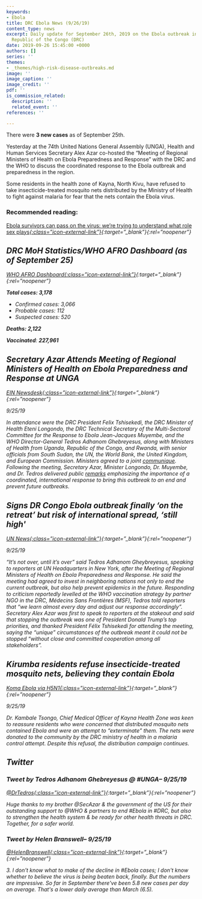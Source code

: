 ```yaml
---
keywords:
- Ebola
title: DRC Ebola News (9/26/19)
content_type: news
excerpt: Daily update for September 26th, 2019 on the Ebola outbreak in eastern Democratic
  Republic of the Congo (DRC)
date: 2019-09-26 15:45:00 +0000
authors: []
series: ''
themes:
- _themes/high-risk-disease-outbreaks.md
image: ''
image_caption: ''
image_credit: ''
pdf: ''
is_commission_related:
  description: ''
  related_event: ''
references: ''

---
```

There were **3 new cases** as of September 25th.

Yesterday at the 74th United Nations General Assembly (UNGA), Health and Human Services Secretary Alex Azar co-hosted the “Meeting of Regional Ministers of Health on Ebola Preparedness and Response” with the DRC and the WHO to discuss the coordinated response to the Ebola outbreak and preparedness in the region.

Some residents in the health zone of Kayna, North Kivu, have refused to take insecticide-treated mosquito nets distributed by the Ministry of Health to fight against malaria for fear that the nets contain the Ebola virus.

### Recommended reading:

[Ebola survivors can pass on the virus: we’re trying to understand what role sex plays<i/>{:class=”icon-external-link”}](https://theconversation.com/ebola-survivors-can-pass-on-the-virus-were-trying-to-understand-what-role-sex-plays-124015){:target=”_blank”}{:rel=”noopener”}

## DRC MoH Statistics/WHO AFRO Dashboard (as of September 25)

[WHO AFRO Dashboard<i/>{:class=”icon-external-link”}](https://who.maps.arcgis.com/apps/opsdashboard/index.html#/e70c3804f6044652bc37cce7d8fcef6c){:target=”_blank”}{:rel=”noopener”}

**Total cases: 3,178**

* Confirmed cases: 3,066
* Probable cases: 112
* Suspected cases: 520

**Deaths: 2,122**

**Vaccinated**: **227,961**

## Secretary Azar Attends Meeting of Regional Ministers of Health on Ebola Preparedness and Response at UNGA

[_EIN Newsdesk_<i/>{:class=”icon-external-link”}](https://www.einnews.com/pr_news/497457080/secretary-azar-attends-meeting-of-regional-ministers-of-health-on-ebola-preparedness-and-response-at-unga){:target=”_blank”}{:rel=”noopener”}

_9/25/19_

In attendance were the DRC President Felix Tshisekedi, the DRC Minister of Health Eteni Longondo, the DRC Technical Secretary of the Multi-Sectoral Committee for the Response to Ebola Jean-Jacques Muyembe, and the WHO Director-General Tedros Adhanom Ghebreyesus, along with Ministers of Health from Uganda, Republic of the Congo, and Rwanda, with senior officials from South Sudan, the UN, the World Bank, the United Kingdom, and European Commission. Ministers agreed to a joint [communique](https://www.hhs.gov/about/agencies/oga/global-health-diplomacy/protecting-life-global-health-policy/joint-communique-ebola-response/index.html). Following the meeting, Secretary Azar, Minister Longondo, Dr. Muyembe, and Dr. Tedros delivered public [remarks](https://www.hhs.gov/about/leadership/secretary/speeches/2019-speeches/remarks-on-ebola-ministers-meeting.html) emphasizing the importance of a coordinated, international response to bring this outbreak to an end and prevent future outbreaks.

## Signs DR Congo Ebola outbreak finally ‘on the retreat’ but risk of international spread, ‘still high'

[_UN News_<i/>{:class=”icon-external-link”}](https://news.un.org/en/story/2019/09/1047552){:target=”_blank”}{:rel=”noopener”}

_9/25/19_

“It’s not over, until it’s over” said Tedros Adhanom Gheybreyesus, speaking to reporters at UN Headquarters in New York, after the Meeting of Regional Ministers of Health on Ebola Preparedness and Response. He said the meeting had agreed to invest in neighboring nations not only to end the current outbreak, but also help prevent epidemics in the future. Responding to criticism reportedly levelled at the WHO vaccination strategy by partner NGO in the DRC, Médecins Sans Frontières (MSF), Tedros told reporters that “we learn almost every day and adjust our response accordingly”. Secretary Alex Azar was first to speak to reporters at the stakeout and said that stopping the outbreak was one of President Donald Trump’s top priorities, and thanked President Félix Tshisekedi for attending the meeting, saying the “unique” circumstances of the outbreak meant it could not be stopped “without close and committed cooperation among all stakeholders”.

## Kirumba residents refuse insecticide-treated mosquito nets, believing they contain Ebola

[_Koma Ebola via H5N1_<i/>{:class=”icon-external-link”}](https://crofsblogs.typepad.com/h5n1/2019/09/kirumba-residents-refuse-insecticide-treated-mosquitoes-believing-they-contain-ebola.html){:target=”_blank”}{:rel=”noopener”}

_9/25/19_

Dr. Kambale Tsongo, Chief Medical Officer of Kayna Health Zone was keen to reassure residents who were concerned that distributed mosquito nets contained Ebola and were an attempt to “exterminate” them. The nets were donated to the community by the DRC ministry of health in a malaria control attempt. Despite this refusal, the distribution campaign continues.

## Twitter

### Tweet by Tedros Adhanom Ghebreyesus @ #UNGA– 9/25/19

[@DrTedros<i/>{:class=”icon-external-link”}](https://twitter.com/DrTedros/status/1176936469614813186){:target=”_blank”}{:rel=”noopener”}

Huge thanks to my brother @SecAzar & the government of the US for their outstanding support to @WHO & partners to end #Ebola in #DRC, but also to strengthen the health system & be ready for other health threats in DRC. Together, for a safer world.

### Tweet by Helen Branswell– 9/25/19

[@HelenBranswell<i/>{:class=”icon-external-link”}](https://twitter.com/HelenBranswell/status/1176959540291604481){:target=”_blank”}{:rel=”noopener”}

3\. I don't know what to make of the decline in #Ebola cases; I don't know whether to believe the virus is being beaten back, finally. But the numbers are impressive. So far in September there've been 5.8 new cases per day on average. That's a lower daily average than March (6.5).
